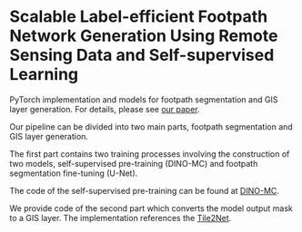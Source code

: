 # Scalable Label-efficient Footpath Network Generation Using Remote Sensing Data and Self-supervised Learning

PyTorch implementation and models for footpath segmentation and GIS layer generation. For details, please see <a href="https://arxiv.org/abs/2309.09446">our paper</a>.

Our pipeline can be divided into two main parts, footpath segmentation and GIS layer generation.

The first part contains two training processes involving the construction of two models, self-supervised pre-training (DINO-MC) and footpath segmentation fine-tuning (U-Net).

The code of the self-supervised pre-training can be found at <a href='https://github.com/WennyXY/DINO-MC'>DINO-MC</a>.



We provide code of the second part which converts the model output mask to a GIS layer. 
The implementation references the <a href='https://github.com/VIDA-NYU/tile2net'> Tile2Net</a>.

